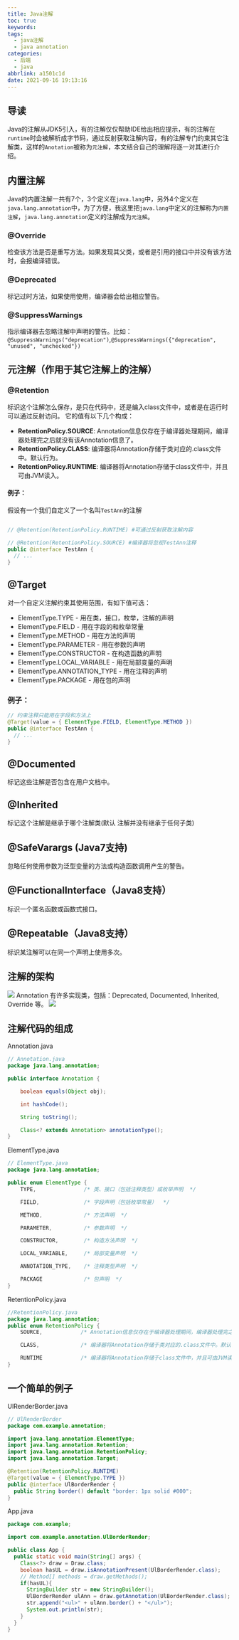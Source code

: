 ```yaml
---
title: Java注解
toc: true
keywords: 
tags:
  - java注解
  - java annotation
categories:
  - 后端
  - java
abbrlink: a1501c1d
date: 2021-09-16 19:13:16
---
```

## 导读
Java的注解从JDK5引入，有的注解仅仅帮助IDE给出相应提示，有的注解在`runtime`时会被解析成字节码，通过反射获取注解内容，有的注解专门约束其它注解类，这样的`Anotation`被称为`元注解`，本文结合自己的理解将逐一对其进行介绍。

<!-- more -->

## 内置注解
Java的内置注解一共有7个，3个定义在`java.lang`中，另外4个定义在`java.lang.annotation`中，为了方便，我这里把`java.lang`中定义的注解称为`内置注解`，`java.lang.annotation`定义的注解成为`元注解`。
### @Override
检查该方法是否是重写方法。如果发现其父类，或者是引用的接口中并没有该方法时，会报编译错误。
### @Deprecated
标记过时方法，如果使用使用，编译器会给出相应警告。
### @SuppressWarnings
指示编译器去忽略注解中声明的警告。比如：`@SuppressWarnings("deprecation")`,`@SuppressWarnings({"deprecation", "unused", "unchecked"})`


## 元注解（作用于其它注解上的注解）
### @Retention
 标识这个注解怎么保存，是只在代码中，还是编入class文件中，或者是在运行时可以通过反射访问。
 它的值有以下几个构成：
 - **RetentionPolicy.SOURCE**: Annotation信息仅存在于编译器处理期间，编译器处理完之后就没有该Annotation信息了。
 - **RetentionPolicy.CLASS**: 编译器将Annotation存储于类对应的.class文件中。默认行为。
 - **RetentionPolicy.RUNTIME**: 编译器将Annotation存储于class文件中，并且可由JVM读入。


#### 例子：
假设有一个我们自定义了一个名叫`TestAnn`的注解
```java

// @Retention(RetentionPolicy.RUNTIME) #可通过反射获取注解内容

// @Retention(RetentionPolicy.SOURCE) #编译器将忽视TestAnn注释
public @interface TestAnn {
  // ...
}
```

## @Target
对一个自定义注解约束其使用范围，有如下值可选：
- ElementType.TYPE - 用在类，接口，枚举，注解的声明
- ElementType.FIELD - 用在字段的和枚举常量
- ElementType.METHOD - 用在方法的声明
- ElementType.PARAMETER - 用在参数的声明
- ElementType.CONSTRUCTOR - 在构造函数的声明
- ElementType.LOCAL_VARIABLE - 用在局部变量的声明
- ElementType.ANNOTATION_TYPE - 用在注释的声明
- ElementType.PACKAGE - 用在包的声明
### 例子：
```java
// 约束注释只能用在字段和方法上
@Target(value = { ElementType.FIELD, ElementType.METHOD })
public @interface TestAnn {
  // ...
}
```

## @Documented
标记这些注解是否包含在用户文档中。


## @Inherited
标记这个注解是继承于哪个注解类(默认 注解并没有继承于任何子类)

## @SafeVarargs (Java7支持)
忽略任何使用参数为泛型变量的方法或构造函数调用产生的警告。

## @FunctionalInterface（Java8支持）
标识一个匿名函数或函数式接口。

## @Repeatable（Java8支持）
标识某注解可以在同一个声明上使用多次。

## 注解的架构
![](/static/img/posts/annotation-schema.jpg)
Annotation 有许多实现类，包括：Deprecated, Documented, Inherited, Override 等。
![](/static/img/posts/annotation-schema1.jpg)

## 注解代码的组成
Annotation.java
```java
// Annotation.java
package java.lang.annotation;

public interface Annotation {

    boolean equals(Object obj);

    int hashCode();

    String toString();

    Class<? extends Annotation> annotationType();
}
```
ElementType.java
```java
// ElementType.java
package java.lang.annotation;

public enum ElementType {
    TYPE,               /* 类、接口（包括注释类型）或枚举声明  */

    FIELD,              /* 字段声明（包括枚举常量）  */

    METHOD,             /* 方法声明  */

    PARAMETER,          /* 参数声明  */

    CONSTRUCTOR,        /* 构造方法声明  */

    LOCAL_VARIABLE,     /* 局部变量声明  */

    ANNOTATION_TYPE,    /* 注释类型声明  */

    PACKAGE             /* 包声明  */
}
```
RetentionPolicy.java
```java
//RetentionPolicy.java
package java.lang.annotation;
public enum RetentionPolicy {
    SOURCE,            /* Annotation信息仅存在于编译器处理期间，编译器处理完之后就没有该Annotation信息了  */

    CLASS,             /* 编译器将Annotation存储于类对应的.class文件中。默认行为  */

    RUNTIME            /* 编译器将Annotation存储于class文件中，并且可由JVM读入 */
}
```

## 一个简单的例子
UlRenderBorder.java
```java
// UlRenderBorder
package com.example.annotation;

import java.lang.annotation.ElementType;
import java.lang.annotation.Retention;
import java.lang.annotation.RetentionPolicy;
import java.lang.annotation.Target;

@Retention(RetentionPolicy.RUNTIME)
@Target(value = { ElementType.TYPE })
public @interface UlBorderRender {
  public String border() default "border: 1px solid #000";
}
```

App.java
```java
package com.example;

import com.example.annotation.UlBorderRender;

public class App {
  public static void main(String[] args) {
    Class<?> draw = Draw.class;
    boolean hasUL = draw.isAnnotationPresent(UlBorderRender.class);
    // Method[] methods = draw.getMethods();
    if(hasUL){
      StringBuilder str = new StringBuilder();
      UlBorderRender ulAnn = draw.getAnnotation(UlBorderRender.class);
      str.append("<ul>" + ulAnn.border() + "</ul>");
      System.out.println(str);
    }
  }
}
```







